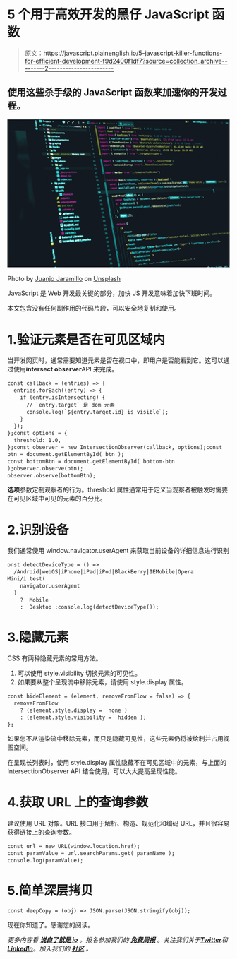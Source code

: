 # 5 个用于高效开发的黑仔 JavaScript 函数

> 原文：<https://javascript.plainenglish.io/5-javascript-killer-functions-for-efficient-development-f9d2400f1df7?source=collection_archive---------2----------------------->

## 使用这些杀手级的 JavaScript 函数来加速你的开发过程。

![](img/44755bf04db8b61a12d9255daad647ab.png)

Photo by [Juanjo Jaramillo](https://unsplash.com/@juanjodev02?utm_source=medium&utm_medium=referral) on [Unsplash](https://unsplash.com?utm_source=medium&utm_medium=referral)

JavaScript 是 Web 开发最关键的部分，加快 JS 开发意味着加快下班时间。

本文包含没有任何副作用的代码片段，可以安全地复制和使用。

# 1.验证元素是否在可见区域内

当开发网页时，通常需要知道元素是否在视口中，即用户是否能看到它。这可以通过使用**intersect observer**API 来完成。

```
const callback = (entries) => {
  entries.forEach((entry) => {
    if (entry.isIntersecting) {
      // `entry.target` 是 dom 元素
      console.log(`${entry.target.id} is visible`);
    }
  });
};const options = {
  threshold: 1.0,
};const observer = new IntersectionObserver(callback, options);const btn = document.getElementById( btn );
const bottomBtn = document.getElementById( bottom-btn );observer.observe(btn);
observer.observe(bottomBtn);
```

**选项**参数定制观察者的行为。threshold 属性通常用于定义当观察者被触发时需要在可见区域中可见的元素的百分比。

# 2.识别设备

我们通常使用 window.navigator.userAgent 来获取当前设备的详细信息进行识别

```
onst detectDeviceType = () =>
  /Android|webOS|iPhone|iPad|iPod|BlackBerry|IEMobile|Opera Mini/i.test(
    navigator.userAgent
  )
    ?  Mobile 
    :  Desktop ;console.log(detectDeviceType());
```

# 3.隐藏元素

CSS 有两种隐藏元素的常用方法。

1.  可以使用 style.visibility 切换元素的可见性。
2.  如果要从整个呈现流中移除元素，请使用 style.display 属性。

```
const hideElement = (element, removeFromFlow = false) => {
  removeFromFlow
    ? (element.style.display =  none )
    : (element.style.visibility =  hidden );
};
```

如果您不从渲染流中移除元素，而只是隐藏可见性，这些元素仍将被绘制并占用视图空间。

在呈现长列表时，使用 style.display 属性隐藏不在可见区域中的元素，与上面的 IntersectionObserver API 结合使用，可以大大提高呈现性能。

# 4.获取 URL 上的查询参数

建议使用 URL 对象。URL 接口用于解析、构造、规范化和编码 URL，并且很容易获得链接上的查询参数。

```
const url = new URL(window.location.href);
const paramValue = url.searchParams.get( paramName );
console.log(paramValue);
```

# 5.简单深层拷贝

```
const deepCopy = (obj) => JSON.parse(JSON.stringify(obj));
```

现在你知道了。感谢您的阅读。

*更多内容看* [***说白了就是 io***](https://plainenglish.io/) *。报名参加我们的* [***免费周报***](http://newsletter.plainenglish.io/) *。关注我们关于*[***Twitter***](https://twitter.com/inPlainEngHQ)*和*[***LinkedIn***](https://www.linkedin.com/company/inplainenglish/)*。加入我们的* [***社区***](https://discord.gg/GtDtUAvyhW) *。*